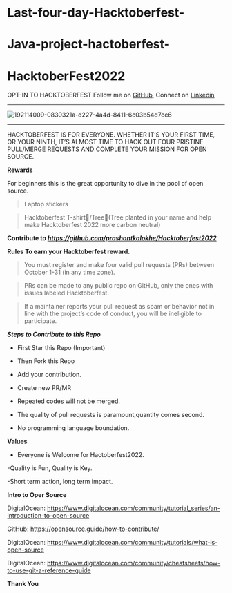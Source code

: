 # Last-four-day-Hacktoberfest-
# Java-project-hactoberfest-
# HacktoberFest2022
OPT-IN TO HACKTOBERFEST
Follow me on [GitHub](https://github.com/prashantkalokhe), Connect on [Linkedin](https://www.linkedin.com/in/prashant-kalokhe-8509a0199/)

----------------------------------------------------------------------

![192114009-0830321a-d227-4a4d-8411-6c03b54d7ce6](https://user-images.githubusercontent.com/85143283/193421745-be806853-f40c-44f3-9bed-fb083615635b.png)

----------------------------------------------------------------------

HACKTOBERFEST IS FOR EVERYONE. WHETHER IT’S YOUR FIRST TIME, OR YOUR NINTH, IT’S ALMOST TIME TO HACK OUT FOUR PRISTINE PULL/MERGE REQUESTS AND COMPLETE YOUR MISSION FOR OPEN SOURCE.

**Rewards**

For beginners this is the great opportunity to dive in the pool of open source.

>Laptop stickers

>Hacktoberfest T-shirt👕/Tree🌱(Tree planted in your name and help make Hacktoberfest 2022 more carbon neutral)

**Contribute to _https://github.com/prashantkalokhe/Hacktoberfest2022_**

**Rules To earn your Hacktoberfest reward.**

>You must register and make four valid pull requests (PRs) between October 1-31 (in any time zone).

>PRs can be made to any public repo on GitHub, only the ones with issues labeled Hacktoberfest.

>If a maintainer reports your pull request as spam or behavior not in line with the project’s code of conduct, you will be ineligible to participate.

***Steps to Contribute to this Repo***

- First Star this Repo (Important)

- Then Fork this Repo

- Add your contribution.  
- Create new PR/MR

- Repeated codes will not be merged.

- The quality of pull requests is paramount,quantity comes second.

- No programming language boundation.

**Values**

- Everyone is Welcome for Hactoberfest2022.

-Quality is Fun, Quality is Key.

-Short term action, long term impact.

**Intro to Oper Source**

DigitalOcean: https://www.digitalocean.com/community/tutorial_series/an-introduction-to-open-source

GitHub: https://opensource.guide/how-to-contribute/

DigitalOcean: https://www.digitalocean.com/community/tutorials/what-is-open-source

DigitalOcean: https://www.digitalocean.com/community/cheatsheets/how-to-use-git-a-reference-guide

**Thank You**
